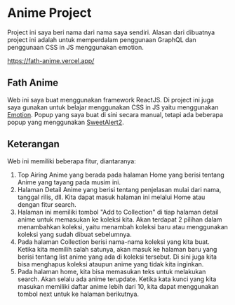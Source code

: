 # Anime Project

Project ini saya beri nama dari nama saya sendiri. Alasan dari dibuatnya project ini adalah untuk memperdalam penggunaan GraphQL dan penggunaan CSS in JS menggunakan emotion.

https://fath-anime.vercel.app/

## Fath Anime

Web ini saya buat menggunakan framework ReactJS. Di project ini juga saya gunakan untuk belajar menggunakan CSS in JS yaitu menggunakan [Emotion](https://emotion.sh/). Popup yang saya buat di sini secara manual, tetapi ada beberapa popup yang menggunakan [SweetAlert2](https://sweetalert2.github.io/).

## Keterangan

Web ini memiliki beberapa fitur, diantaranya:

1. Top Airing Anime yang berada pada halaman Home yang berisi tentang Anime yang tayang pada musim ini.
2. Halaman Detail Anime yang berisi tentang penjelasan mulai dari nama, tanggal rilis, dll. Kita dapat masuk halaman ini melalui Home atau dengan fitur search.
3. Halaman ini memiliki tombol "Add to Collection" di tiap halaman detail anime untuk memasukan ke koleksi kita. Akan terdapat 2 pilihan dalam menambahkan koleksi, yaitu menambah koleksi baru atau menggunakan koleksi yang sudah dibuat sebelumnya.
4. Pada halaman Collection berisi nama-nama koleksi yang kita buat. Ketika kita memilih salah satunya, akan masuk ke halaman baru yang berisi tentang list anime yang ada di koleksi tersebut. Di sini juga kita bisa menghapus koleksi ataupun anime yang tidak kita inginkan.
5. Pada halaman home, kita bisa memasukan teks untuk melakukan search. Akan selalu ada anime terupdate. Ketika kata kunci yang kita masukan memiliki daftar anime lebih dari 10, kita dapat menggunakan tombol next untuk ke halaman berikutnya.
